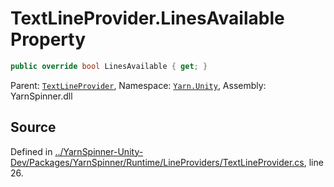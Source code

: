 # TextLineProvider.LinesAvailable Property


```csharp
public override bool LinesAvailable { get; }
```



<div class="class-metadata">

Parent: [`TextLineProvider`](/api/csharp/yarn.unity/textlineprovider.md), Namespace: [`Yarn.Unity`](/api/csharp/yarn.unity/README.md), Assembly: YarnSpinner.dll
</div>

## Source
Defined in [../YarnSpinner-Unity-Dev/Packages/YarnSpinner/Runtime/LineProviders/TextLineProvider.cs](https://github.com/YarnSpinnerTool/YarnSpinner-Unity//blob/develop/Runtime/LineProviders/TextLineProvider.cs#L26), line 26.
